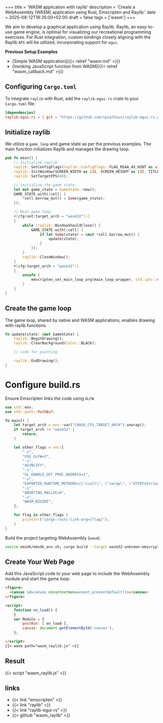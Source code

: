 +++
title = 'WASM application with raylib'
description = 'Create a WebAssembly (WASM) application using Rust, Emscripten and Raylib.'
date = 2025-08-12T18:35:00+02:00
draft = false
tags = ['wasm']
+++

We aim to develop a graphical application using Raylib. Raylib, an easy-to-use
game engine, is optimal for visualizing our recreational programming exercises.
For Rust integration, custom bindings closely aligning with the Raylib `API`
will be utilized, incorporating support for `egui`.

**Previous Setup Examples**
- [Simple WASM application]({{< relref "wasm.md" >}})
- [Invoking JavaScript function from WASM]({{< relref "wasm_callback.md" >}})

## Configuring `Cargo.toml`

To integrate `raylib` with Rust, add the `raylib-egui-rs` crate to your
`Cargo.toml` file:


```toml
[dependencies]
raylib-egui-rs = { git = "https://github.com/spielhuus/raylib-egui-rs.git" }

```

## Initialize raylib

We utilize a `game_loop` and game state as per the previous examples. The main
function initializes Raylib and manages the drawing loop.

```rust
pub fn main() {
    // initialize raylib
    raylib::SetConfigFlags(raylib::ConfigFlags::FLAG_MSAA_4X_HINT as u32);
    raylib::InitWindow(SCREEN_WIDTH as i32, SCREEN_HEIGHT as i32, TITLE);
    raylib::SetTargetFPS(60);

    // initialize the game state
    let mut game_state = GameState::new();
    GAME_STATE.with(|cell| {
        *cell.borrow_mut() = Some(game_state);
    });

    // Main game loop
    #[cfg(not(target_arch = "wasm32"))]
    {
        while !raylib::WindowShouldClose() {
            GAME_STATE.with(|cell| {
                if let Some(state) = &mut *cell.borrow_mut() {
                    update(state);
                }
            });
        }
        raylib::CloseWindow();
    }
    #[cfg(target_arch = "wasm32")]
    {
        unsafe {
            emscripten_set_main_loop_arg(main_loop_wrapper, std::ptr::null_mut(), 0, 1);
        }
    }
}
```

## Create the game loop

The game loop, shared by native and WASM applications, enables drawing with
raylib functions.

```rust
fn update(state: &mut GameState) {
    raylib::BeginDrawing();
    raylib::ClearBackground(Color::BLACK);

    // code for painting

    raylib::EndDrawing();
}
```

# Configure build.rs

Ensure Emscripten links the code using `GLFW`.

```rust
use std::env;
use std::path::PathBuf;

fn main() {
    let target_arch = env::var("CARGO_CFG_TARGET_ARCH").unwrap();
    if target_arch != "wasm32" {
        return;
    }

    let other_flags = vec![
        "-s",
        "USE_GLFW=3",
        "-s",
        "ASYNCIFY",
        "-s",
        "GL_ENABLE_GET_PROC_ADDRESS=1",
        "-s",
        "EXPORTED_RUNTIME_METHODS=[\"ccall\", \"cwrap\", \"UTF8ToString\"]",
        "-s",
        "ABORTING_MALLOC=0",
        "-s",
        "WASM_BIGINT",
    ];

    for flag in other_flags {
        println!("cargo:rustc-link-arg={flag}");
    }
}
```

Build the project targeting WebAssembly (`wasm`).

```bash
source emsdk/emsdk_env.sh; cargo build --target wasm32-unknown-emscripten --release 
```

## Create Your Web Page

Add this JavaScript code to your web page to include the WebAssembly module and
start the game loop:

```html
<figure>
  <canvas id=canvas oncontextmenu=event.preventdefault()></canvas>
</figure>

<script>
    function on_load() {
    }
    var Module = {
        postRun: [ on_load ],
        canvas: document.getElementById('canvas'),
    };

</script>
{{< wasm path="wasm_raylib.js" >}}

```

## Result

<figure>
  <canvas id=canvas oncontextmenu=event.preventdefault()></canvas>
</figure>

<script>
    function on_load() {
    }
    var Module = {
        postRun: [ on_load ],
        canvas: document.getElementById('canvas'),
    };

</script>
{{< script "wasm_raylib.js" >}}

## links

- {{< link "emscripten" >}}
- {{< link "raylib" >}}
- {{< link "raylib-egui-rs" >}}
- {{< github "wasm_raylib" >}}
